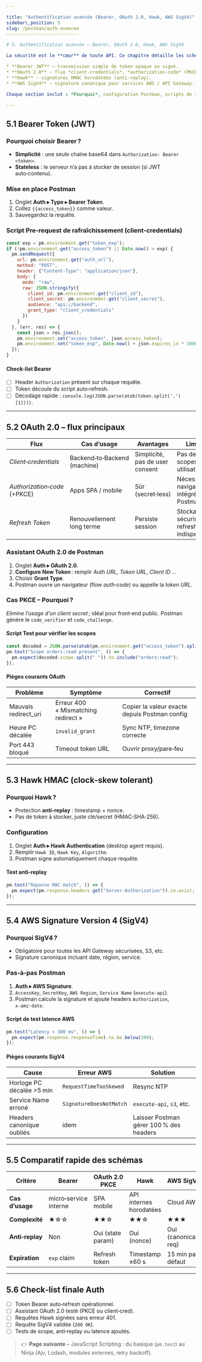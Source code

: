 ```yaml
---

title: "Authentification avancée (Bearer, OAuth 2.0, Hawk, AWS SigV4)"
sidebar\_position: 5
slug: /postman/auth-avancee
---------------------------

# 5. Authentification avancée – Bearer, OAuth 2.0, Hawk, AWS SigV4

La sécurité est le **cœur** de toute API. Ce chapitre détaille les schémas d’authentification courants :

* **Bearer JWT** – transmission simple de token opaque ou signé.
* **OAuth 2.0** – flux *client‑credentials*, *authorization‑code* (PKCE) et *refresh*.
* **Hawk** – signatures HMAC horodatées (anti‑replay).
* **AWS SigV4** – signature canonique pour services AWS / API Gateway.

Chaque section inclut : *Pourquoi*, configuration Postman, scripts de rafraîchissement, pièges fréquents et check‑list.

---
```


## 5.1 Bearer Token (JWT)

### Pourquoi choisir Bearer ?

* **Simplicité** : une seule chaîne base64 dans `Authorization: Bearer <token>`.
* **Stateless** : le serveur n’a pas à stocker de session (si JWT auto‑contenu).

### Mise en place Postman

1. Onglet **Auth ▸ Type ▸ Bearer Token**.
2. Collez `{{access_token}}` comme valeur.
3. Sauvegardez la requête.

### Script Pre‑request de rafraîchissement (client‑credentials)

```js
const exp = pm.environment.get("token_exp");
if (!pm.environment.get("access_token") || Date.now() > exp) {
  pm.sendRequest({
    url: pm.environment.get("auth_url"),
    method: "POST",
    header: {"Content-Type": "application/json"},
    body: {
      mode: "raw",
      raw: JSON.stringify({
        client_id: pm.environment.get("client_id"),
        client_secret: pm.environment.get("client_secret"),
        audience: "api://backend",
        grant_type: "client_credentials"
      })
    }
  }, (err, res) => {
    const json = res.json();
    pm.environment.set("access_token", json.access_token);
    pm.environment.set("token_exp", Date.now() + json.expires_in * 1000 - 60_000); // marge 1 min
  });
}
```

#### Check‑list Bearer

* [ ] Header `Authorization` présent sur chaque requête.
* [ ] Token découle du script auto‑refresh.
* [ ] Décodage rapide : `console.log(JSON.parse(atob(token.split('.')[1])))`.

---

## 5.2 OAuth 2.0 – flux principaux

| Flux                         | Cas d’usage                  | Avantages                       | Limites                                    |
| ---------------------------- | ---------------------------- | ------------------------------- | ------------------------------------------ |
| *Client‑credentials*         | Backend‑to‑Backend (machine) | Simplicité, pas de user consent | Pas de scopes utilisateurs                 |
| *Authorization‑code* (+PKCE) | Apps SPA / mobile            | Sûr (secret‑less)               | Nécessite navigateur intégré Postman       |
| *Refresh Token*              | Renouvellement long terme    | Persiste session                | Stockage sécurisé du refresh indispensable |

### Assistant OAuth 2.0 de Postman

1. Onglet **Auth ▸ OAuth 2.0**.
2. **Configure New Token** : remplir *Auth URL*, *Token URL*, *Client ID* …
3. Choisir **Grant Type**.
4. Postman ouvre un navigateur (flow *auth‑code*) ou appelle la *token URL*.

### Cas PKCE – Pourquoi ?

*Elimine l’usage d’un client secret* ; idéal pour front‑end public. Postman génère le `code_verifier` et `code_challenge`.

#### Script Test pour vérifier les scopes

```js
const decoded = JSON.parse(atob(pm.environment.get("access_token").split(".")[1]));
pm.test("Scope orders:read présent", () => {
  pm.expect(decoded.scope.split(" ")).to.include("orders:read");
});
```

#### Pièges courants OAuth

| Problème              | Symptôme                            | Correctif                                     |
| --------------------- | ----------------------------------- | --------------------------------------------- |
| Mauvais redirect\_uri | Erreur 400 « Mismatching redirect » | Copier la valeur exacte depuis Postman config |
| Heure PC décalée      | `invalid_grant`                     | Sync NTP, timezone correcte                   |
| Port 443 bloqué       | Timeout token URL                   | Ouvrir proxy/pare‑feu                         |

---

## 5.3 Hawk HMAC (clock‑skew tolerant)

### Pourquoi Hawk ?

* Protection **anti‑replay** : timestamp + nonce.
* Pas de token à stocker, juste clé/secret (HMAC‑SHA‑256).

### Configuration

1. Onglet **Auth ▸ Hawk Authentication** (desktop agent requis).
2. Remplir `Hawk ID`, `Hawk Key`, `Algorithm`.
3. Postman signe automatiquement chaque requête.

#### Test anti‑replay

```js
pm.test("Réponse MAC match", () => {
  pm.expect(pm.response.headers.get("Server-Authorization")).to.exist;
});
```

---

## 5.4 AWS Signature Version 4 (SigV4)

### Pourquoi SigV4 ?

* Obligatoire pour toutes les API Gateway sécurisées, S3, etc.
* Signature canonique incluant date, région, service.

### Pas‑à‑pas Postman

1. **Auth ▸ AWS Signature**.
2. `AccessKey`, `SecretKey`, `AWS Region`, `Service Name` (`execute-api`).
3. Postman calcule la signature et ajoute headers `Authorization`, `x‑amz‑date`.

#### Script de test latence AWS

```js
pm.test("Latency < 300 ms", () => {
  pm.expect(pm.response.responseTime).to.be.below(300);
});
```

#### Pièges courants SigV4

| Cause                     | Erreur AWS              | Solution                                |
| ------------------------- | ----------------------- | --------------------------------------- |
| Horloge PC décalée >5 min | `RequestTimeTooSkewed`  | Resync NTP                              |
| Service Name erroné       | `SignatureDoesNotMatch` | `execute-api`, `s3`, etc.               |
| Headers canonique oubliés | idem                    | Laisser Postman gérer 100 % des headers |

---

## 5.5 Comparatif rapide des schémas

| Critère         | Bearer                | OAuth 2.0 PKCE    | Hawk                    | AWS SigV4           |
| --------------- | --------------------- | ----------------- | ----------------------- | ------------------- |
| **Cas d’usage** | micro‑service interne | SPA mobile        | API internes horodatées | Cloud AWS           |
| **Complexité**  | ★☆☆                   | ★★☆               | ★★☆                     | ★★★                 |
| **Anti‑replay** | Non                   | Oui (state param) | Oui (nonce)             | Oui (canonical req) |
| **Expiration**  | `exp` claim           | Refresh token     | Timestamp ±60 s         | 15 min par défaut   |

---

## 5.6 Check‑list finale Auth

* [ ] Token Bearer auto‑refresh opérationnel.
* [ ] Assistant OAuth 2.0 testé (PKCE ou client‑cred).
* [ ] Requêtes Hawk signées sans erreur 401.
* [ ] Requête SigV4 validée (`200 OK`).
* [ ] Tests de scope, anti‑replay ou latence ajoutés.

> 👉 **Page suivante** – JavaScript Scripting : du basique (`pm.test`) au Ninja (Ajv, Lodash, modules externes, retry backoff).
